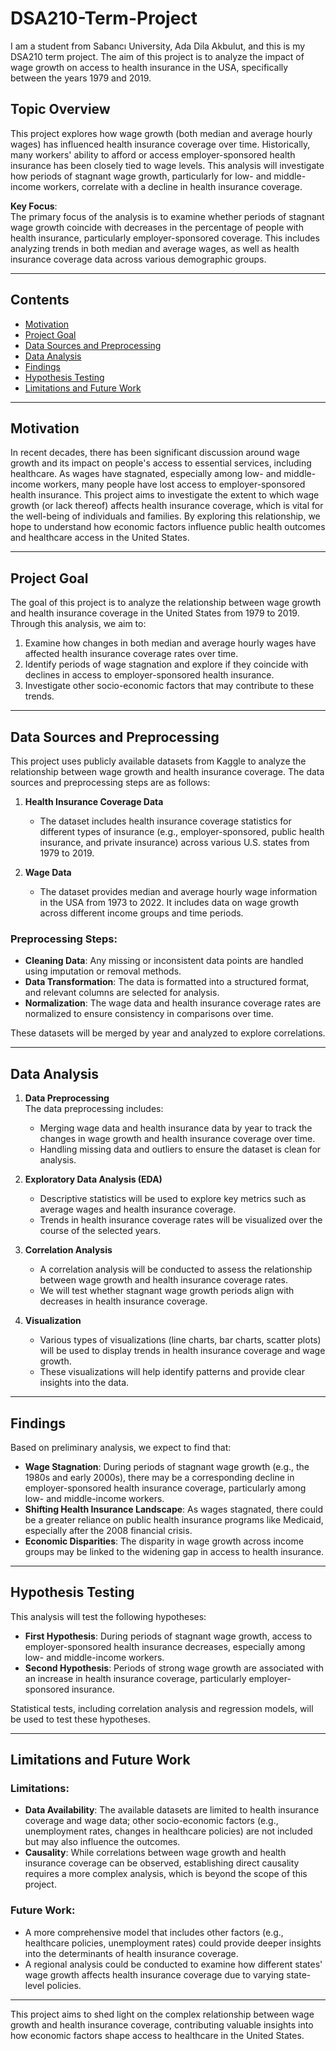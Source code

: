# DSA210-Term-Project

I am a student from Sabancı University, Ada Dila Akbulut, and this is my DSA210 term project. The aim of this project is to analyze the impact of wage growth on access to health insurance in the USA, specifically between the years 1979 and 2019. 

## Topic Overview

This project explores how wage growth (both median and average hourly wages) has influenced health insurance coverage over time. Historically, many workers' ability to afford or access employer-sponsored health insurance has been closely tied to wage levels. This analysis will investigate how periods of stagnant wage growth, particularly for low- and middle-income workers, correlate with a decline in health insurance coverage.

**Key Focus**:  
The primary focus of the analysis is to examine whether periods of stagnant wage growth coincide with decreases in the percentage of people with health insurance, particularly employer-sponsored coverage. This includes analyzing trends in both median and average wages, as well as health insurance coverage data across various demographic groups.

---

## Contents

- [Motivation](#motivation)
- [Project Goal](#project-goal)
- [Data Sources and Preprocessing](#data-sources-and-preprocessing)
- [Data Analysis](#data-analysis)
- [Findings](#findings)
- [Hypothesis Testing](#hypothesis-testing)
- [Limitations and Future Work](#limitations-and-future-work)

---

## Motivation

In recent decades, there has been significant discussion around wage growth and its impact on people's access to essential services, including healthcare. As wages have stagnated, especially among low- and middle-income workers, many people have lost access to employer-sponsored health insurance. This project aims to investigate the extent to which wage growth (or lack thereof) affects health insurance coverage, which is vital for the well-being of individuals and families. By exploring this relationship, we hope to understand how economic factors influence public health outcomes and healthcare access in the United States.

---

## Project Goal

The goal of this project is to analyze the relationship between wage growth and health insurance coverage in the United States from 1979 to 2019. Through this analysis, we aim to:

1. Examine how changes in both median and average hourly wages have affected health insurance coverage rates over time.
2. Identify periods of wage stagnation and explore if they coincide with declines in access to employer-sponsored health insurance.
3. Investigate other socio-economic factors that may contribute to these trends.

---

## Data Sources and Preprocessing

This project uses publicly available datasets from Kaggle to analyze the relationship between wage growth and health insurance coverage. The data sources and preprocessing steps are as follows:

1. **Health Insurance Coverage Data**  
   - The dataset includes health insurance coverage statistics for different types of insurance (e.g., employer-sponsored, public health insurance, and private insurance) across various U.S. states from 1979 to 2019.
   
2. **Wage Data**  
   - The dataset provides median and average hourly wage information in the USA from 1973 to 2022. It includes data on wage growth across different income groups and time periods.

### Preprocessing Steps:
- **Cleaning Data**: Any missing or inconsistent data points are handled using imputation or removal methods.
- **Data Transformation**: The data is formatted into a structured format, and relevant columns are selected for analysis.
- **Normalization**: The wage data and health insurance coverage rates are normalized to ensure consistency in comparisons over time.
  
These datasets will be merged by year and analyzed to explore correlations.

---

## Data Analysis

1. **Data Preprocessing**  
   The data preprocessing includes:
   - Merging wage data and health insurance data by year to track the changes in wage growth and health insurance coverage over time.
   - Handling missing data and outliers to ensure the dataset is clean for analysis.
   
2. **Exploratory Data Analysis (EDA)**  
   - Descriptive statistics will be used to explore key metrics such as average wages and health insurance coverage.
   - Trends in health insurance coverage rates will be visualized over the course of the selected years.
   
3. **Correlation Analysis**  
   - A correlation analysis will be conducted to assess the relationship between wage growth and health insurance coverage rates.
   - We will test whether stagnant wage growth periods align with decreases in health insurance coverage.
   
4. **Visualization**  
   - Various types of visualizations (line charts, bar charts, scatter plots) will be used to display trends in health insurance coverage and wage growth.
   - These visualizations will help identify patterns and provide clear insights into the data.

---

## Findings

Based on preliminary analysis, we expect to find that:

- **Wage Stagnation**: During periods of stagnant wage growth (e.g., the 1980s and early 2000s), there may be a corresponding decline in employer-sponsored health insurance coverage, particularly among low- and middle-income workers.
- **Shifting Health Insurance Landscape**: As wages stagnated, there could be a greater reliance on public health insurance programs like Medicaid, especially after the 2008 financial crisis.
- **Economic Disparities**: The disparity in wage growth across income groups may be linked to the widening gap in access to health insurance.

---

## Hypothesis Testing

This analysis will test the following hypotheses:

- **First Hypothesis**: During periods of stagnant wage growth, access to employer-sponsored health insurance decreases, especially among low- and middle-income workers.
- **Second Hypothesis**: Periods of strong wage growth are associated with an increase in health insurance coverage, particularly employer-sponsored insurance.

Statistical tests, including correlation analysis and regression models, will be used to test these hypotheses.

---

## Limitations and Future Work

### Limitations:
- **Data Availability**: The available datasets are limited to health insurance coverage and wage data; other socio-economic factors (e.g., unemployment rates, changes in healthcare policies) are not included but may also influence the outcomes.
- **Causality**: While correlations between wage growth and health insurance coverage can be observed, establishing direct causality requires a more complex analysis, which is beyond the scope of this project.

### Future Work:
- A more comprehensive model that includes other factors (e.g., healthcare policies, unemployment rates) could provide deeper insights into the determinants of health insurance coverage.
- A regional analysis could be conducted to examine how different states' wage growth affects health insurance coverage due to varying state-level policies.

---

This project aims to shed light on the complex relationship between wage growth and health insurance coverage, contributing valuable insights into how economic factors shape access to healthcare in the United States.
